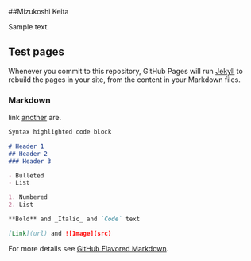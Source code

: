 ##Mizukoshi Keita

Sample text.

## Test pages


Whenever you commit to this repository, GitHub Pages will run [Jekyll](https://jekyllrb.com/) to rebuild the pages in your site, from the content in your Markdown files.

### Markdown

link [another](page1.md) are.

```markdown
Syntax highlighted code block

# Header 1
## Header 2
### Header 3

- Bulleted
- List

1. Numbered
2. List

**Bold** and _Italic_ and `Code` text

[Link](url) and ![Image](src)
```

For more details see [GitHub Flavored Markdown](https://guides.github.com/features/mastering-markdown/).
